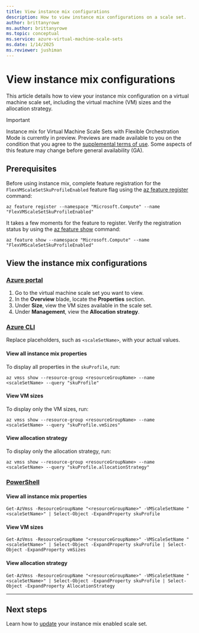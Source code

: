 ```yaml
---
title: View instance mix configurations
description: How to view instance mix configurations on a scale set. 
author: brittanyrowe 
ms.author: brittanyrowe
ms.topic: conceptual
ms.service: azure-virtual-machine-scale-sets
ms.date: 1/14/2025
ms.reviewer: jushiman
---
```


# View instance mix configurations

This article details how to view your instance mix configuration on a virtual machine scale set, including the virtual machine (VM) sizes and the allocation strategy.

> [!IMPORTANT]
> Instance mix for Virtual Machine Scale Sets with Flexible Orchestration Mode is currently in preview. Previews are made available to you on the condition that you agree to the [supplemental terms of use](https://azure.microsoft.com/support/legal/preview-supplemental-terms/). Some aspects of this feature may change before general availability (GA). 

## Prerequisites
Before using instance mix, complete feature registration for the `FlexVMScaleSetSkuProfileEnabled` feature flag using the [az feature register](/cli/azure/feature#az-feature-register) command:

```azurecli-interactive
az feature register --namespace "Microsoft.Compute" --name "FlexVMScaleSetSkuProfileEnabled"
```

It takes a few moments for the feature to register. Verify the registration status by using the [az feature show](/cli/azure/feature#az-feature-register) command:

```azurecli-interactive
az feature show --namespace "Microsoft.Compute" --name "FlexVMScaleSetSkuProfileEnabled"
```

## View the instance mix configurations
### [Azure portal](#tab/portal-1)
1. Go to the virtual machine scale set you want to view.
2. In the **Overview** blade, locate the **Properties** section.
3. Under **Size**, view the VM sizes available in the scale set.
4. Under **Management**, view the **Allocation strategy**.

### [Azure CLI](#tab/cli-1)
Replace placeholders, such as `<scaleSetName>`, with your actual values.

#### View all instance mix properties
To display all properties in the `skuProfile`, run:
```azurecli-interactive
az vmss show --resource-group <resourceGroupName> --name <scaleSetName> --query "skuProfile"
```

#### View VM sizes
To display only the VM sizes, run:
```azurecli-interactive
az vmss show --resource-group <resourceGroupName> --name <scaleSetName> --query "skuProfile.vmSizes"
```

#### View allocation strategy
To display only the allocation strategy, run:
```azurecli-interactive
az vmss show --resource-group <resourceGroupName> --name <scaleSetName> --query "skuProfile.allocationStrategy"
```

### [PowerShell](#tab/powershell-1)
#### View all instance mix properties
```azurepowershell-interactive
Get-AzVmss -ResourceGroupName "<resourceGroupName>" -VMScaleSetName "<scaleSetName>" | Select-Object -ExpandProperty skuProfile
```

#### View VM sizes
```azurepowershell-interactive
Get-AzVmss -ResourceGroupName "<resourceGroupName>" -VMScaleSetName "<scaleSetName>" | Select-Object -ExpandProperty skuProfile | Select-Object -ExpandProperty vmSizes
```

#### View allocation strategy
```azurepowershell-interactive
Get-AzVmss -ResourceGroupName "<resourceGroupName>" -VMScaleSetName "<scaleSetName>" | Select-Object -ExpandProperty skuProfile | Select-Object -ExpandProperty AllocationStrategy
```

---

## Next steps
Learn how to [update](instance-mix-update.md) your instance mix enabled scale set.